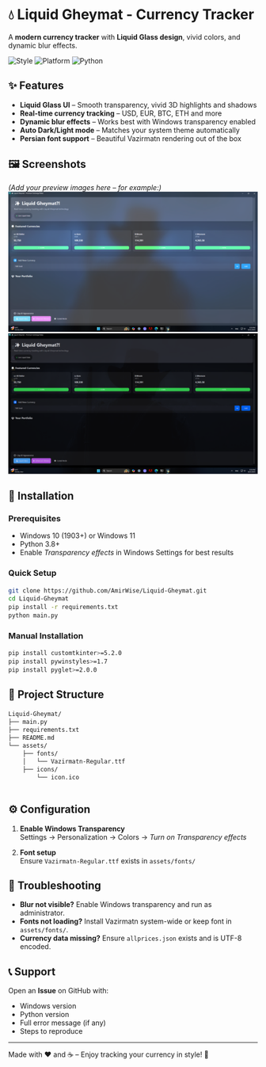 # 💧 Liquid Gheymat - Currency Tracker

A **modern currency tracker** with **Liquid Glass design**, vivid colors, and dynamic blur effects.

![Style](https://img.shields.io/badge/Style-Liquid%20Glass-blue) ![Platform](https://img.shields.io/badge/Platform-Windows%2010%2F11-green) ![Python](https://img.shields.io/badge/Python-3.8%2B-yellow)
‌
## ✨ Features

- **Liquid Glass UI** – Smooth transparency, vivid 3D highlights and shadows  
- **Real-time currency tracking** – USD, EUR, BTC, ETH and more  
- **Dynamic blur effects** – Works best with Windows transparency enabled  
- **Auto Dark/Light mode** – Matches your system theme automatically  
- **Persian font support** – Beautiful Vazirmatn rendering out of the box  

## 🖼 Screenshots

*(Add your preview images here – for example:)*  
![Preview1](images/firstpic.png)  
![Preview2](images/secondpic.png)  

## 🚀 Installation

### Prerequisites
- Windows 10 (1903+) or Windows 11  
- Python 3.8+  
- Enable *Transparency effects* in Windows Settings for best results  

### Quick Setup
```bash
git clone https://github.com/AmirWise/Liquid-Gheymat.git
cd Liquid-Gheymat
pip install -r requirements.txt
python main.py
```

### Manual Installation
```bash
pip install customtkinter>=5.2.0
pip install pywinstyles>=1.7
pip install pyglet>=2.0.0
```

## 📁 Project Structure
```
Liquid-Gheymat/
├── main.py
├── requirements.txt
├── README.md
└── assets/
    ├── fonts/
    │   └── Vazirmatn-Regular.ttf
    ├── icons/
        └── icon.ico
  
```

## ⚙️ Configuration

1. **Enable Windows Transparency**  
   Settings → Personalization → Colors → *Turn on Transparency effects*

2. **Font setup**  
   Ensure `Vazirmatn-Regular.ttf` exists in `assets/fonts/`  

## 🔧 Troubleshooting

- **Blur not visible?** Enable Windows transparency and run as administrator.  
- **Fonts not loading?** Install Vazirmatn system-wide or keep font in `assets/fonts/`.  
- **Currency data missing?** Ensure `allprices.json` exists and is UTF-8 encoded.  

## 📞 Support

Open an **Issue** on GitHub with:  
- Windows version  
- Python version  
- Full error message (if any)  
- Steps to reproduce  

---

Made with ❤️ and ☕ – Enjoy tracking your currency in style! 🚀
